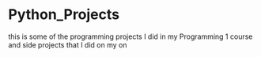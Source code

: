 # Python_Projects
this is some of the programming projects I did in my Programming 1 course and side projects that I did on my on
